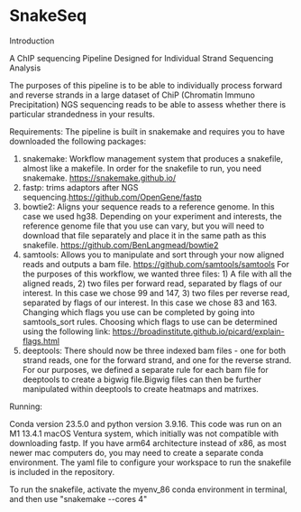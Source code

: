 # SnakeSeq
Introduction

A ChIP sequencing Pipeline Designed for Individual Strand Sequencing Analysis

The purposes of this pipeline is to be able to individually process forward and reverse strands in a large dataset of ChiP (Chromatin Immuno Precipitation) NGS sequencing reads to be able to assess whether there is particular strandedness in your results. 

Requirements:
The pipeline is built in snakemake and requires you to have downloaded the following packages:

1. snakemake: Workflow management system that produces a snakefile, almost like a makefile. In order for the snakefile to run, you need snakemake. https://snakemake.github.io/
2. fastp: trims adaptors after NGS sequencing.https://github.com/OpenGene/fastp
3. bowtie2: Aligns your sequence reads to a reference genome. In this case we used hg38. Depending on your experiment and interests, the reference genome file that you use can vary, but you will need to download that file separately and place it in the same path as this snakefile. https://github.com/BenLangmead/bowtie2
4. samtools: Allows you to manipulate and sort through your now aligned reads and outputs a bam file. https://github.com/samtools/samtools
For the purposes of this workflow, we wanted three files: 1) A file with all the aligned reads, 2) two files per forward read, separated by flags of our interest. In this case we chose 99 and 147, 3) two files per reverse read, separated by flags of our interest. In this case we chose 83 and 163. Changing which flags you use can be completed by going into samtools_sort rules. Choosing which flags to use can be determined using the following link: https://broadinstitute.github.io/picard/explain-flags.html
5. deeptools: There should now be three indexed bam files - one for both strand reads, one for the forward strand, and one for the reverse strand. For our purposes, we defined a separate rule for each bam file for deeptools to create a bigwig file.Bigwig files can then be further manipulated within deeptools to create heatmaps and matrixes. 

Running:

Conda version 23.5.0 and python version 3.9.16. This code was run on an M1 13.4.1 macOS Ventura system, which initially was not compatible with downloading fastp. If you have arm64 architecture instead of x86, as most newer mac computers do, you may need to create a separate conda environment. The yaml file to configure your workspace to run the snakefile is included in the repository. 

To run the snakefile, activate the myenv_86 conda environment in terminal, and then use "snakemake --cores 4"
